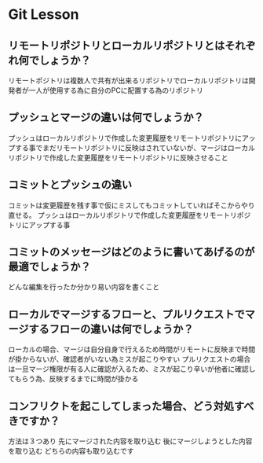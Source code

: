 # Git Lesson

## リモートリポジトリとローカルリポジトリとはそれぞれ何でしょうか？
リモートポジトリは複数人で共有が出来るリポジトリでローカルリポジトリは開発者が一人が使用する為に自分のPCに配置する為のリポジトリ


## プッシュとマージの違いは何でしょうか？
プッシュはローカルリポジトリで作成した変更履歴をリモートリポジトリにアップする事でまだリモートリポジトリに反映はされていないが、マージはローカルリポジトリで作成した変更履歴をリモートリポジトリに反映させること


## コミットとプッシュの違い
コミットは変更履歴を残す事で仮にミスしてもコミットしていればそこからやり直せる。
プッシュはローカルリポジトリで作成した変更履歴をリモートリポジトリにアップする事


## コミットのメッセージはどのように書いてあげるのが最適でしょうか？
どんな編集を行ったか分かり易い内容を書くこと


## ローカルでマージするフローと、プルリクエストでマージするフローの違いは何でしょうか？
ローカルの場合、マージは自分自身で行えるため時間がリモートに反映まで時間が掛からないが、確認者がいない為ミスが起こりやすい
プルリクエストの場合は一旦マージ権限が有る人に確認が入るため、ミスが起こり辛いが他者に確認してもらう為、反映するまでに時間が掛かる

## コンフリクトを起こしてしまった場合、どう対処すべきですか？
方法は３つあり
先にマージされた内容を取り込む
後にマージしようとした内容を取り込む
どちらの内容も取り込むです